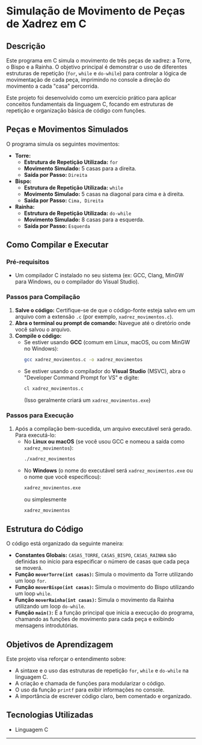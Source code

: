 # Simulação de Movimento de Peças de Xadrez em C

## Descrição

Este programa em C simula o movimento de três peças de xadrez: a Torre, o Bispo e a Rainha. O objetivo principal é demonstrar o uso de diferentes estruturas de repetição (`for`, `while` e `do-while`) para controlar a lógica de movimentação de cada peça, imprimindo no console a direção do movimento a cada "casa" percorrida.

Este projeto foi desenvolvido como um exercício prático para aplicar conceitos fundamentais da linguagem C, focando em estruturas de repetição e organização básica de código com funções.

## Peças e Movimentos Simulados

O programa simula os seguintes movimentos:

* **Torre:**
    * **Estrutura de Repetição Utilizada:** `for`
    * **Movimento Simulado:** 5 casas para a direita.
    * **Saída por Passo:** `Direita`
* **Bispo:**
    * **Estrutura de Repetição Utilizada:** `while`
    * **Movimento Simulado:** 5 casas na diagonal para cima e à direita.
    * **Saída por Passo:** `Cima, Direita`
* **Rainha:**
    * **Estrutura de Repetição Utilizada:** `do-while`
    * **Movimento Simulado:** 8 casas para a esquerda.
    * **Saída por Passo:** `Esquerda`

## Como Compilar e Executar

### Pré-requisitos

* Um compilador C instalado no seu sistema (ex: GCC, Clang, MinGW para Windows, ou o compilador do Visual Studio).

### Passos para Compilação

1.  **Salve o código:** Certifique-se de que o código-fonte esteja salvo em um arquivo com a extensão `.c` (por exemplo, `xadrez_movimentos.c`).
2.  **Abra o terminal ou prompt de comando:** Navegue até o diretório onde você salvou o arquivo.
3.  **Compile o código:**
    * Se estiver usando **GCC** (comum em Linux, macOS, ou com MinGW no Windows):
        ```bash
        gcc xadrez_movimentos.c -o xadrez_movimentos
        ```
    * Se estiver usando o compilador do **Visual Studio** (MSVC), abra o "Developer Command Prompt for VS" e digite:
        ```bash
        cl xadrez_movimentos.c
        ```
        (Isso geralmente criará um `xadrez_movimentos.exe`)

### Passos para Execução

1.  Após a compilação bem-sucedida, um arquivo executável será gerado. Para executá-lo:
    * No **Linux ou macOS** (se você usou GCC e nomeou a saída como `xadrez_movimentos`):
        ```bash
        ./xadrez_movimentos
        ```
    * No **Windows** (o nome do executável será `xadrez_movimentos.exe` ou o nome que você especificou):
        ```bash
        xadrez_movimentos.exe
        ```
        ou simplesmente
        ```bash
        xadrez_movimentos
        ```

## Estrutura do Código

O código está organizado da seguinte maneira:

* **Constantes Globais:** `CASAS_TORRE`, `CASAS_BISPO`, `CASAS_RAINHA` são definidas no início para especificar o número de casas que cada peça se moverá.
* **Função `moverTorre(int casas)`:** Simula o movimento da Torre utilizando um loop `for`.
* **Função `moverBispo(int casas)`:** Simula o movimento do Bispo utilizando um loop `while`.
* **Função `moverRainha(int casas)`:** Simula o movimento da Rainha utilizando um loop `do-while`.
* **Função `main()`:** É a função principal que inicia a execução do programa, chamando as funções de movimento para cada peça e exibindo mensagens introdutórias.

## Objetivos de Aprendizagem

Este projeto visa reforçar o entendimento sobre:
* A sintaxe e o uso das estruturas de repetição `for`, `while` e `do-while` na linguagem C.
* A criação e chamada de funções para modularizar o código.
* O uso da função `printf` para exibir informações no console.
* A importância de escrever código claro, bem comentado e organizado.

## Tecnologias Utilizadas

* Linguagem C

---
